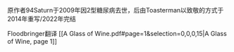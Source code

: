 原作者94Saturn于2009年因2型糖尿病去世，后由Toasterman以致敬的方式于2014年重写/2022年完结

Floodbringer翻译
[[A Glass of Wine.pdf#page=1&selection=0,0,0,15|A Glass of Wine, page 1]]